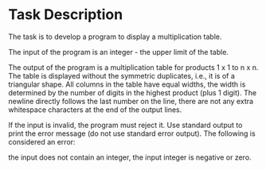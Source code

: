 # Task Description

The task is to develop a program to display a multiplication table.

The input of the program is an integer - the upper limit of the table.

The output of the program is a multiplication table for products 1 x 1 to n x n. The table is displayed without the symmetric duplicates, i.e., it is of a triangular shape. All columns in the table have equal widths, the width is determined by the number of digits in the highest product (plus 1 digit). The newline directly follows the last number on the line, there are not any extra whitespace characters at the end of the output lines.

If the input is invalid, the program must reject it. Use standard output to print the error message (do not use standard error output). The following is considered an error:

the input does not contain an integer,
the input integer is negative or zero.